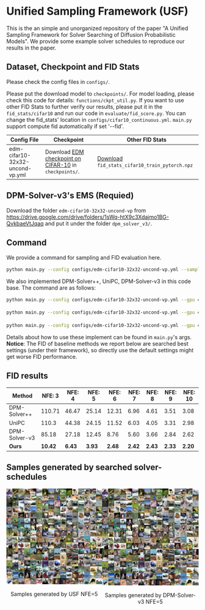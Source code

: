 # Unified Sampling Framework (USF)

This is the an simple and unorganized repository of the paper "A Unified Sampling Framework for Solver Searching of Diffusion Probabilistic Models". We provide some example solver schedules to reproduce our results in the paper.

## Dataset, Checkpoint and FID Stats
Please check the config files in `configs/`.

Please put the download model to `checkpoints/`. For model loading, please check this code for details: `functions/ckpt_util.py`. If you want to use other FID Stats to further verify our results, please put it in the `fid_stats/cifar10` and run our code in `evaluate/fid_score.py`. You can change the fid_stats' location in `configs/cifar10_continuous.yml`. `main.py` support compute fid automatically if set '--fid'.


| Config File            | Checkpoint                                                   | Other FID Stats                                              |
| ---------------------- | ------------------------------------------------------------ | ------------------------------------------------------------ |
| edm-cifar10-32x32-uncond-vp.yml            | Download [EDM checkpoint on CIFAR-10](https://nvlabs-fi-cdn.nvidia.com/edm/pretrained/edm-cifar10-32x32-uncond-vp.pkl) in `checkpoints/`. | [Download](https://drive.google.com/drive/folders/1_OpTXVPLffZM8BG-V3Ahsxk99aqxW7C3?usp=sharing) `fid_stats_cifar10_train_pytorch.npz` |

## DPM-Solver-v3's EMS **(Requied)**
Download the folder `edm-cifar10-32x32-uncond-vp` from https://drive.google.com/drive/folders/1sWq-htX9c3Xdajmo1BG-QvkbaeVtJqaq and put it under the folder `dpm_solver_v3/`.

## Command
We provide a command for sampling and FID evaluation here.
```bash
python main.py --config configs/edm-cifar10-32x32-uncond-vp.yml --sample_type unisampler --gpu 4 --exp exps/nfe3 --sample --fid --load_decision solver_schedules/cifar10_edm_nfe3.pth --statistics_dir dpm_solver_v3/edm-cifar10-32x32-uncond-vp/0.002_80.0_1200_1024 --dpmsolver_v3_t_start 80 --dpmsolver_v3_t_end 0.002 --number_of_samples 50000
```

We also implemented DPM-Solver++, UniPC, DPM-Solver-v3 in this code base. The command are as follows:
```bash
python main.py --config configs/edm-cifar10-32x32-uncond-vp.yml --gpu 4 --exp exps/dpmsolver++ --sample --fid  --statistics_dir dpm_solver_v3/cifar10_ddpmpp_deep_continuous/0.0001_1200_4096 --number_of_samples 50000 --sample_type dpmsolver++ --timesteps 5

python main.py --config configs/edm-cifar10-32x32-uncond-vp.yml --gpu 4 --exp exps/unipc --sample --fid  --statistics_dir dpm_solver_v3/cifar10_ddpmpp_deep_continuous/0.0001_1200_4096 --number_of_samples 50000 --sample_type unipc --timesteps 5

python main.py --config configs/edm-cifar10-32x32-uncond-vp.yml --gpu 4 --exp exps/dpmsolver_v3 --sample --fid  --statistics_dir dpm_solver_v3/cifar10_ddpmpp_deep_continuous/0.0001_1200_4096 --number_of_samples 50000 --sample_type dpmsolver_v3 --timesteps 5  --dpmsolver_v3_t_start 80 --dpmsolver_v3_t_end 0.002
```
Details about how to use these implement can be found in `main.py`'s args. **Notice**: The FID of baseline methods we report below are searched best settings (under their framework), so directly use the default settings might get worse FID performance. 

## FID results
| **Method**        | **NFE: 3** | **NFE: 4** | **NFE: 5** | **NFE: 6** | **NFE: 7** | **NFE: 8** | **NFE: 9** | **NFE: 10** |
|--------------------|------------|------------|------------|------------|------------|------------|------------|-------------|
| DPM-Solver++       | 110.71     | 46.47      | 25.14      | 12.31      | 6.96       | 4.61       | 3.51       | 3.08        |
| UniPC              | 110.3      | 44.38      | 24.15      | 11.52      | 6.03       | 4.05       | 3.31       | 2.98        |
| DPM-Solver-v3      | 85.18      | 27.18      | 12.45      | 8.76       | 5.60       | 3.66       | 2.84       | 2.62        |
| **Ours**           | **10.42**  | **6.43**   | **3.93**   | **2.48**   | **2.42**   | **2.43**   | **2.33**   | **2.20**    |

## Samples generated by searched solver-schedules
<div style="display: flex; justify-content: space-around;">

  <div style="text-align: center;">
    <img src="solver_schedules/images/nfe5_usf.png" alt="USF" width="300">
    <p>Samples generated by USF NFE=5</p>
  </div>

  <div style="text-align: center;">
    <img src="solver_schedules/images/nfe5_dpm_solver_v3.png" alt="DPM-Solver-v3" width="300">
    <p>Samples generated by DPM-Solver-v3 NFE=5</p>
  </div>

</div>